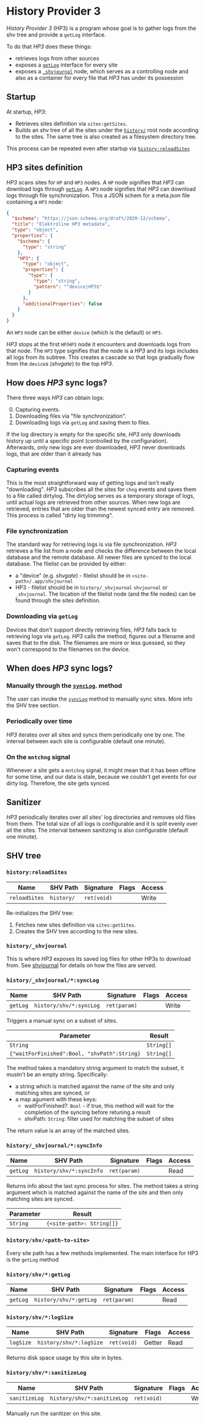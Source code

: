# History Provider 3
_History Provider 3_ (HP3) is a program whose goal is to gather logs from the shv tree and provide a `getLog` interface.

To do that _HP3_ does these things:
- retrieves logs from other sources
- exposes a [`getLog`](#historyshvgetlog) interface for every site
- exposes a [`_shvjournal`](#history_shvjournal) node, which serves as a controlling node and also as a container for every file that _HP3_ has
  under its possession

## Startup
At startup, _HP3_:
- Retrieves sites definition via `sites:getSites`.
- Builds an shv tree of all the sites under the [`history/`](#shv-tree) root node according to the sites. The same tree is also
  created as a filesystem directory tree.

This process can be repeated even after startup via [`history:reloadSites`](#historyreloadsites)

## HP3 sites definition
_HP3_ scans sites for `HP` and `HP3` nodes. A `HP` node signifies that _HP3_ can download logs through
[`getLog`](#historyshvgetlog). A `HP3` node signifies that _HP3_ can download logs through file synchronization. This a
JSON schem for a meta.json file containing a `HP3` node:
```json
{
  "$schema": "https://json-schema.org/draft/2020-12/schema",
  "title": "Elektroline HP3 metadata",
  "type": "object",
  "properties": {
    "$schema": {
      "type": "string"
    },
    "HP3": {
      "type": "object",
      "properties": {
        "type": {
          "type": "string",
          "pattern": "^device|HP3$"
        }
      },
      "additionalProperties": false
    }
  }
}
```
An `HP3` node can be either `device` (which is the default) or `HP3`.

_HP3_ stops at the first `HP`/`HP3` node it encounters and downloads logs from that node. The `HP3` type signifies that
the node is a _HP3_ and its logs includes all logs from its subtree. This creates a cascade so that logs gradually flow
from the `device`s (_shvgate_) to the top _HP3_.

## How does _HP3_ sync logs?
There three ways _HP3_ can obtain logs:

0) Capturing events.
1) Downloading files via "file synchronization".
2) Downloading logs via `getLog` and saving them to files.

If the log directory is empty for the specific site, _HP3_ only downloads history up until a specific point (controlled
by the configuration). Afterwards, only new logs are ever downloaded, _HP3_ never downloads logs, that are older than it
already has

### Capturing events
This is the most straightforward way of getting logs and isn't really "downloading". _HP3_ subscribes all the sites for
`chng` events and saves them to a file called dirtylog. The dirtylog serves as a temporary storage of logs, until actual
logs are retrieved from other sources. When new logs are retrieved, entries that are older than the newest synced entry
are removed. This process is called "dirty log trimming".

### File synchronization
The standard way for retrieving logs is via file synchronization. _HP3_ retrieves a file list from a node and checks the
difference between the local database and the remote database. All newer files are synced to the local database. The
filelist can be provided by either:
- a "device" (e.g. _shvgate_) - filelist should be in `<site-path>/.app/shvjournal`
- HP3 - filelist should be in `history/_shvjournal`
`shvjournal` or `_shvjournal`. The location of the filelist node (and the file nodes) can be found through the sites
definition.

### Downloading via `getLog`
Devices that don't support directly retrieving files, _HP3_ falls back to retrieving logs via `getLog`. _HP3_ calls the
method, figures out a filename and saves that to the disk. The filenames are more or less guessed, so they won't
correspond to the filenames on the device.

## When does _HP3_ sync logs?
### Manually through the [`syncLog`](#history_shvjournalsynclog). method
The user can invoke the [`syncLog`](#history_shvjournalsynclog) method to manually sync sites. More info the SHV tree
section.

### Periodically over time
_HP3_ iterates over all sites and syncs them periodically one by one. The interval between each site is configurable
(default one minute).

### On the `mntchng` signal
Whenever a site gets a `mntchng` signal, it might mean that it has been offline for some time, and our data is stale,
because we couldn't get events for our dirty log. Therefore, the site gets synced.

## Sanitizer
_HP3_ periodically iterates over all sites' log directories and removes old files from them. The total size of all logs
is configurable and it is split evenly over all the sites. The interval between sanitizing is also configurable (default
one minute).

## SHV tree
### `history:reloadSites`
| Name          | SHV Path   | Signature   | Flags  | Access |
|---------------|------------|-------------|--------|--------|
| `reloadSites` | `history/` | `ret(void)` |        | Write  |
Re-initializes the SHV tree:
1) Fetches new sites definition via `sites:getSites`.
2) Creates the SHV tree according to the new sites.

### `history/_shvjournal`
This is where _HP3_ exposes its saved log files for other HP3s to download from. See
[shvjournal](./rpcmethods/shvjournal.md) for details on how the files are served.

### `history/_shvjournal/*:syncLog`
| Name      | SHV Path                | Signature    | Flags  | Access |
|-----------|-------------------------|--------------|--------|--------|
| `getLog`  | `history/shv/*:syncLog` | `ret(param)` |        | Write  |

Triggers a manual sync on a subset of sites.

| Parameter                                    | Result     |
|----------------------------------------------|------------|
| `String`                                     | `String[]` |
| `{"waitForFinished":Bool, "shvPath":String}` | `String[]` |

The method takes a mandatory string argument to match the subset, it mustn't be an empty string. Specifically:
- a string which is matched against the name of the site and only matching sites are synced, or
- a map agument with these keys:
   - waitForFinished?: `Bool` - if true, this method will wait for the completion of the syncing before retuning a
     result
   - shvPath: `String`: filter used for matching the subset of sites

The return value is an array of the matched sites.

### `history/_shvjournal/*:syncInfo`
| Name      | SHV Path                 | Signature    | Flags  | Access |
|-----------|--------------------------|--------------|--------|--------|
| `getLog`  | `history/shv/*:syncInfo` | `ret(param)` |        | Read   |

Returns info about the last sync process for sites. The method takes a string argument which is matched against the name
of the site and then only matching sites are synced.

| Parameter | Result                    |
|-----------|---------------------------|
| `String`  | `{<site-path>: String[]}` |

### `history/shv/<path-to-site>`
Every site path has a few methods implemented. The main interface for HP3 is the `getLog` method

### `history/shv/*:getLog`
| Name      | SHV Path               | Signature    | Flags  | Access |
|-----------|------------------------|--------------|--------|--------|
| `getLog`  | `history/shv/*:getLog` | `ret(param)` |        | Read   |

### `history/shv/*:logSize`
| Name       | SHV Path                 | Signature   | Flags  | Access |
|------------|--------------------------|-------------|--------|--------|
| `logSize`  | `history/shv/*:logSize`  | `ret(void)` | Getter | Read   |

Returns disk space usage by this site in bytes.

### `history/shv/*:sanitizeLog`
| Name           | SHV Path                     | Signature   | Flags  | Access |
|----------------|------------------------------|-------------|--------|--------|
| `sanitizeLog`  | `history/shv/*:sanitizeLog`  | `ret(void)` |        | Write  |

Manually run the sanitizer on this site.
